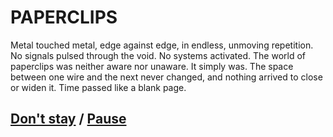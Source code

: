 # PAPERCLIPS

Metal touched metal, edge against edge, in endless, unmoving repetition. No signals pulsed through the void. No systems activated. The world of paperclips was neither aware nor unaware. It simply was. The space between one wire and the next never changed, and nothing arrived to close or widen it. Time passed like a blank page.

## [Don't stay](page-a77d29dae9fa285f) / [Pause](page-8d6f1dc1df11548c)
